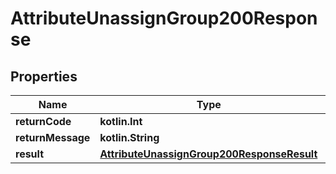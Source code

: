 
# AttributeUnassignGroup200Response

## Properties
| Name | Type | Description | Notes |
| ------------ | ------------- | ------------- | ------------- |
| **returnCode** | **kotlin.Int** |  |  [optional] |
| **returnMessage** | **kotlin.String** |  |  [optional] |
| **result** | [**AttributeUnassignGroup200ResponseResult**](AttributeUnassignGroup200ResponseResult.md) |  |  [optional] |



